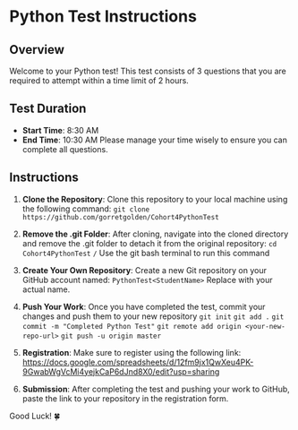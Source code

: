 # Python Test Instructions

## Overview
Welcome to your Python test! This test consists of 3 questions that you are required to attempt within a time limit of 2 hours.

## Test Duration
- **Start Time**: 8:30 AM
- **End Time**: 10:30 AM
Please manage your time wisely to ensure you can complete all questions.

## Instructions
1. **Clone the Repository**: Clone this repository to your local machine using the following command:
`git clone https://github.com/gorretgolden/Cohort4PythonTest`


2. **Remove the .git Folder**: After cloning, navigate into the cloned directory and remove the .git folder to detach it from the original repository:
`cd Cohort4PythonTest`
`/` Use the git bash terminal to run this command

3. **Create Your Own Repository**: Create a new Git repository on your GitHub account named:
`PythonTest<StudentName>` 
Replace <StudentName> with your actual name.

4. **Push Your Work**: Once you have completed the test, commit your changes and push them to your new repository
`git init`
`git add .`
`git commit -m "Completed Python Test"`
`git remote add origin <your-new-repo-url>`
`git push -u origin master`


5. **Registration**: Make sure to register using the following link:
https://docs.google.com/spreadsheets/d/12fm9jx1QwXeu4PK-9GwabWgVcMi4yejkCaP6dJnd8X0/edit?usp=sharing


6. **Submission**: After completing the test and pushing your work to GitHub, paste the link to your repository in the registration form.


Good Luck! 🍀